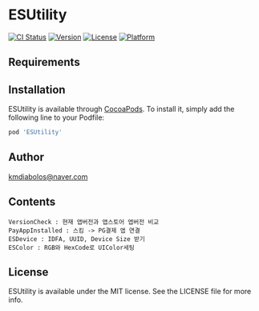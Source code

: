 # ESUtility

[![CI Status](https://img.shields.io/travis/kmdiabolos@naver.com/ESUtility.svg?style=flat)](https://travis-ci.org/kmdiabolos@naver.com/ESUtility)
[![Version](https://img.shields.io/cocoapods/v/ESUtility.svg?style=flat)](https://cocoapods.org/pods/ESUtility)
[![License](https://img.shields.io/cocoapods/l/ESUtility.svg?style=flat)](https://cocoapods.org/pods/ESUtility)
[![Platform](https://img.shields.io/cocoapods/p/ESUtility.svg?style=flat)](https://cocoapods.org/pods/ESUtility)


## Requirements

## Installation

ESUtility is available through [CocoaPods](https://cocoapods.org). To install
it, simply add the following line to your Podfile:

```ruby
pod 'ESUtility'
```
## Author

kmdiabolos@naver.com

## Contents
```
VersionCheck : 현재 앱버전과 앱스토어 앱버전 비교
PayAppInstalled : 스킴 -> PG결제 앱 연결
ESDevice : IDFA, UUID, Device Size 받기
ESColor : RGB와 HexCode로 UIColor세팅
```

## License

ESUtility is available under the MIT license. See the LICENSE file for more info.
